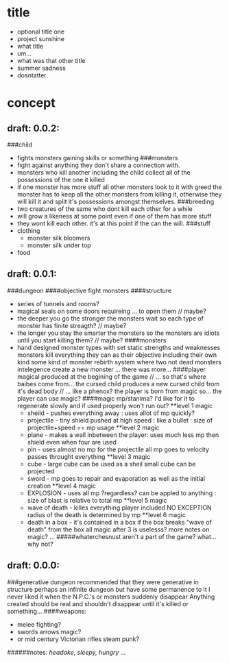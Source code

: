 title
===============
  -  optional title one
  -  project sunshine
  -  what title
  -  um...
  -  what was that other title
  -  summer sadness
  -  dosntatter
  
  
concept
===============
draft: 0.0.2:
---------------
###child
  -  fights monsters gaining skills or something
###monsters
  -  fight against anything they don't share a connection with.
  -  monsters who kill another including the child collect all of
     the possessions  of the one it killed
  -  if one monster has more stuff all other monsters look to it with
     greed the monster has to keep all the other monsters from killing it,
     otherwise they will kill it and split it's possessions amongst themselves.
###breeding
  -  two creatures of the same who dont kill each other for a while
  -  will grow a likeness at some point even if one of them has more stuff
  -  they wont kill each other. it's at this point if the can the will.
###stuff
  -  clothing
     -  monster silk bloomers
     -  monster silk under top
  -  food
        
  draft: 0.0.1:
---------------
###dungeon
####objective
   fight monsters
####structure
  -  series of tunnels and rooms?
  -  magical seals on some doors requireing ... to open them  // maybe?
  -  the deeper you go the stronger the monsters
       wait so each type of monster has finite streagth?  // maybe?
  -  the longer you stay the smarter the monsters
       so the monsters are idiots until you start killing them?  // maybe?
####monsters
  -  hand designed monster types with set static strengths and weaknesses
   monsters kill everything they can as their objective including their own
   kind
   some kind of monster rebirth system where two not dead monsters intelegence create a new monster
   ... there was more...
####player
     magical produced at the begining of the game  // ... so that's where baibes come from...
     the cursed child produces a new cursed child from it's dead body  // ... like a phenox?
     the player is born from magic so... the player can use magic?
####magic
     mp/stanima? I'd like for it to regenerate slowly and if used properly won't run out?
     **level 1 magic
     * sheild        - pushes everything away : uses allot of mp quickly?
     * projectile    - tiny shield pushed at high speed : like a bullet : size of projectile+speed == mp usage
     **level 2 magic
     * plane         - makes a wall inbetween the player: uses much less mp then shield even when four are used
     * pin           - uses almost no mp for the projectile all mp goes to velocity passes throught everything
     **level 3 magic
     * cube          - large cube can be used as a sheil small cube can be projected
     * sword         - mp goes to repair and evaporation as well as the initial creation
     **level 4 magic
     * EXPLOSION     - uses all mp ?regardless? can be appled to anything : size of blast is relative to total mp
     **level 5 magic
     * wave of death - killes everything player included NO EXCEPTION radius of the death is determined by mp
     **level 6 magic
     * death in a box - it's contained in a box if the box breaks "wave of death" from the box
     all magic after 3 is uselesss?
     more notes on magic? ...
#####whaterchesnust
   aren't a part of the game?
   what... why not?
       
  draft: 0.0.0:
---------------
###generative dungeon
      recommended that they were generative in structure
      perhaps an infinite dungeon but have some permanence to it
      I never liked it when the N.P.C.'s or monsters suddenly disappear
      Anything created should be real and shouldn't disappear until it's killed or something...
####weapons:
  -  melee fighting?
  -  swords arrows magic?
  -  or mid century Victorian rifles steam punk?
      
     
######notes:
  *headake, sleepy, hungry ...*
